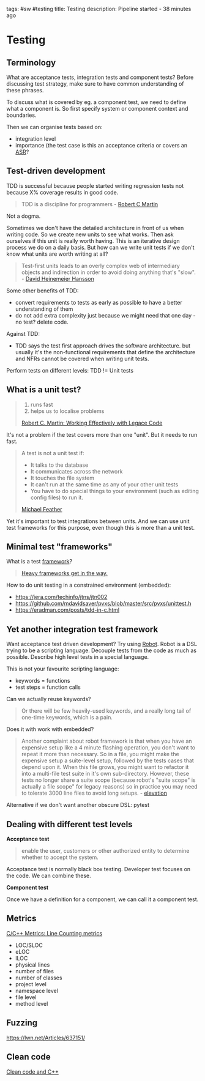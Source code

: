 tags: #sw #testing
title: Testing
description: Pipeline started - 38 minutes ago

# Testing

## Terminology

What are acceptance tests, integration tests and component tests? Before
discussing test strategy, make sure to have common understanding of
these phrases.

To discuss what is covered by eg. a component test, we need to define
what a component is. So first specify system or component context and
boundaries.

Then we can organise tests based on:

-   integration level
-   importance (the test case is this an acceptance criteria or covers
    an [ASR]?

## Test-driven development

TDD is successful because people started writing regression tests not
because X% coverage results in good code.

> TDD is a discipline for programmers - [Robert C Martin]

Not a dogma.

Sometimes we don't have the detailed architecture in front of us when
writing code. So we create new units to see what works. Then ask
ourselves if this unit is really worth having. This is an iterative
design process we do on a daily basis. But how can we write unit tests
if we don't know what units are worth writing at all?

> Test-first units leads to an overly complex web of intermediary
> objects and indirection in order to avoid doing anything that's
> "slow". - [David Heinemeier Hansson]

Some other benefits of TDD:

-   convert requirements to tests as early as possible to have a better
    understanding of them
-   do not add extra complexity just because we might need that one
    day - no test? delete code.

Against TDD:

-   TDD says the test first approach drives the software architecture. but usually it's the non-functional requirements that define the architecture and NFRs cannot be covered when writing unit tests.

Perform tests on different levels: TDD != Unit tests

## What is a unit test?

> 1.  runs fast
> 2.  helps us to localise problems
>
> [Robert C. Martin: Working Effectively with Legace Code]

It's not a problem if the test covers more than one "unit". But it needs
to run fast.

> A test is not a unit test if:
>
> -   It talks to the database
> -   It communicates across the network
> -   It touches the file system
> -   It can't run at the same time as any of your other unit tests
> -   You have to do special things to your environment (such as editing
>     config files) to run it.
>
> [Michael Feather]

Yet it's important to test integrations between units. And we can use
unit test frameworks for this purpose, even though this is more than a
unit test.

## Minimal test "frameworks"

What is a test [framework]?

> [Heavy frameworks get in the way.]

How to do unit testing in a constrained environment (embedded):

-   <https://jera.com/techinfo/jtns/jtn002>
-   <https://github.com/mdavidsaver/pvxs/blob/master/src/pvxs/unittest.h>
-   <https://eradman.com/posts/tdd-in-c.html>

## Yet another integration test framework

Want acceptance test driven development? Try using [Robot]. Robot is a
DSL trying to be a scripting language. Decouple tests from the code as
much as possible. Describe high level tests in a special language.

This is not your favourite scripting language:

-   keywords = functions
-   test steps = function calls

Can we actually reuse keywords?

> Or there will be few heavily-used keywords, and a really long tail of
> one-time keywords, which is a pain.

Does it with work with embedded?

> Another complaint about robot framework is that when you have an
> expensive setup like a 4 minute flashing operation, you don't want to
> repeat it more than necessary. So in a file, you might make the
> expensive setup a suite-level setup, followed by the tests cases that
> depend upon it. When this file grows, you might want to refactor it
> into a multi-file test suite in it's own sub-directory. However, these
> tests no longer share a suite scope (because robot's "suite scope" is
> actually a file scope" for legacy reasons) so in practice you may need
> to tolerate 3000 line files to avoid long setups. - [elevation]

Alternative if we don't want another obscure DSL: pytest

## Dealing with different test levels

**Acceptance test**

> enable the user, customers or other authorized entity to determine
> whether to accept the system.

Acceptance test is normally black box testing. Developer test focuses on
the code. We can combine these.

**Component test**

Once we have a definition for a component, we can call it a component
test.

## Metrics

[C/C++ Metrics: Line Counting metrics]

-   LOC/SLOC
-   eLOC
-   lLOC
-   physical lines
-   number of files
-   number of classes
-   project level
-   namespace level
-   file level
-   method level

## Fuzzing

<https://lwn.net/Articles/637151/>

## Clean code

[Clean code and C++]

  [ASR]: https://davidjenei.com/notes/requirement.html#:~:text=ASR
  [Robert C Martin]: https://blog.cleancoder.com/uncle-bob/2013/03/06/ThePragmaticsOfTDD.html
  [David Heinemeier Hansson]: https://dhh.dk/2014/tdd-is-dead-long-live-testing.html
  [Robert C. Martin: Working Effectively with Legace Code]: https://www.goodreads.com/book/show/44919.Working_Effectively_with_Legacy_Code
  [Michael Feather]: https://www.artima.com/weblogs/viewpost.jsp?thread=126923
  [framework]: ./sw-engineering#Why%20software%20is%20easy%20to%20sell?
  [Heavy frameworks get in the way.]: https://ports.openbsd.narkive.com/ucTmZA4b/regression-testing-in-openbsd
  [<https://jera.com/techinfo/jtns/jtn002>]: https://jera.com/techinfo/jtns/jtn002
  [<https://github.com/mdavidsaver/pvxs/blob/master/src/pvxs/unittest.h>]:
    https://github.com/mdavidsaver/pvxs/blob/master/src/pvxs/unittest.h
  [<https://eradman.com/posts/tdd-in-c.html>]: https://eradman.com/posts/tdd-in-c.html
  [Robot]: https://robotframework.org/
  [elevation]: https://news.ycombinator.com/item?id=33340782
  [C/C++ Metrics: Line Counting metrics]: https://msquaredtechnologies.com/Resource-Standard-Metrics.html
  [<https://lwn.net/Articles/637151/>]: https://lwn.net/Articles/637151/
  [Clean code and C++]: https://www.youtube.com/watch?v=9ch7tZN4jeI

